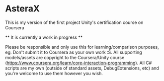 # AsteraX
This is my version of the first project Unity's certification course on Coursera

** It is currently a work in progress **

Please be responsible and only use this for learning/comparison purposes, eg. Don't submit it to Coursera as your own work :S. All supporting models/assets are copyright to the Coursera/Unity course (https://www.coursera.org/learn/core-interaction-programming). All C# scripts are my own (outside of standard assets, DebugExtensions, etc) and you're welcome to use them however you wish.
